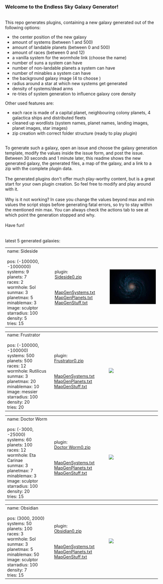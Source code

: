 ### Welcome to the Endless Sky Galaxy Generator!<br>
<br>
This repo generates plugins, containing a new galaxy generated out of the following options:
<ul>
  <li>the center position of the new galaxy</li>
  <li>amount of systems (between 1 and 500)</li>
  <li>amount of landable planets (between 0 and 500)</li>
  <li>amount of races (between 0 and 12)</li>
  <li>a vanilla system for the wormhole link (choose the name)</li>
  <li>number of suns a system can have</li>
  <li>number of non-landable planets a system can have</li>
  <li>number of minables a system can have</li>
  <li>the background galaxy image (4 to choose )</li>
  <li>radius around a star at which new systems get generated</li>
  <li>density of systems/dead arms</li>
  <li>re-tries of system generation to influence galaxy core density</li>
</ul>
Other used features are:
<ul>
  <li>each race is made of a capital planet, neighbouring colony planets, 4 galactica ships and distributed fleets</li>
  <li>cleaned up wordlists (system names, planet names, landing images, planet images, star images)</li>
  <li>zip creation with correct folder structure (ready to play plugin)</li>
</ul>
<br>
To generate such a galaxy, open an issue and choose the galaxy generation template, modify the values inside the issue form, and post the issue. Between 30 seconds and 1 minute later, this readme shows the new generated galaxy, the generated files, a map of the galaxy, and a link to a zip with the complete plugin data.<br>
<br>
The generated plugins don't offer much play-worthy content, but is a great start for your own plugin creation. So feel free to modify and play around with it.<br>
<br>
Why is it not working? In case you change the values beyond max and min values the script stops before generating fatal errors, so try to stay within the mentioned min max. You can always check the actions tab to see at which point the generation stopped and why.<br>
<br>
Have fun!<br>
<br>
<br>
latest 5 generated galaxies:<br>
<table>
  <tr>
    <td width=200>
      name: Sideside<br>
      <br>
      pos: (-100000, -1000000)<br>
      systems: 9<br>
      planets: 7<br>
      races: 2<br>
      wormhole: Sol<br>
      sunmax: 3<br>
      planetmax: 5<br>
      minablemax: 3<br>
      image: sculptor<br>
      starradius: 100<br>
      density: 5<br>
      tries: 15<br>
    </td>
    <td width=200>
      plugin:<br><a href="https://github.com/zuckung/ES-GalaxyGenerator/releases/download/Latest/Sideside0.zip">Sideside0.zip</a><br>
      <br>
      <br>
      <a href="generated/Sideside0/MapGenSystems.txt">MapGenSystems.txt</a><br>
      <a href="generated/Sideside0/MapGenPlanets.txt">MapGenPlanets.txt</a><br>
      <a href="generated/Sideside0/MapGenStuff.txt">MapGenStuff.txt</a><br>
    </td>
    <td width=300>
      <a href="generated/Sideside0/MapGenMap.jpg"> <img src='generated/Sideside0/miniMapGenMap.jpg' width='300'></a>
    </td>
  </tr>
</table>


<table>
  <tr>
    <td width=200>
      name: Frustrator<br>
      <br>
      pos: (-100000, -100000)<br>
      systems: 500<br>
      planets: 500<br>
      races: 12<br>
      wormhole: Rutilicus<br>
      sunmax: 3<br>
      planetmax: 20<br>
      minablemax: 10<br>
      image: messier<br>
      starradius: 100<br>
      density: 20<br>
      tries: 20<br>
    </td>
    <td width=200>
      plugin:<br><a href="https://github.com/zuckung/ES-GalaxyGenerator/releases/download/Latest/Frustrator0.zip">Frustrator0.zip</a><br>
      <br>
      <br>
      <a href="generated/Frustrator0/MapGenSystems.txt">MapGenSystems.txt</a><br>
      <a href="generated/Frustrator0/MapGenPlanets.txt">MapGenPlanets.txt</a><br>
      <a href="generated/Frustrator0/MapGenStuff.txt">MapGenStuff.txt</a><br>
    </td>
    <td width=300>
      <a href="generated/Frustrator0/MapGenMap.jpg"> <img src='generated/Frustrator0/miniMapGenMap.jpg' width='300'></a>
    </td>
  </tr>
</table>


<table>
  <tr>
    <td width=200>
      name: Doctor Worm<br>
      <br>
      pos: (-3000, -25000)<br>
      systems: 60<br>
      planets: 100<br>
      races: 12<br>
      wormhole: Eta Carinae<br>
      sunmax: 3<br>
      planetmax: 7<br>
      minablemax: 3<br>
      image: sculptor<br>
      starradius: 100<br>
      density: 20<br>
      tries: 15<br>
    </td>
    <td width=200>
      plugin:<br><a href="https://github.com/zuckung/ES-GalaxyGenerator/releases/download/Latest/Doctor Worm0.zip">Doctor Worm0.zip</a><br>
      <br>
      <br>
      <a href="generated/Doctor Worm0/MapGenSystems.txt">MapGenSystems.txt</a><br>
      <a href="generated/Doctor Worm0/MapGenPlanets.txt">MapGenPlanets.txt</a><br>
      <a href="generated/Doctor Worm0/MapGenStuff.txt">MapGenStuff.txt</a><br>
    </td>
    <td width=300>
      <a href="generated/Doctor Worm0/MapGenMap.jpg"> <img src='generated/Doctor Worm0/miniMapGenMap.jpg' width='300'></a>
    </td>
  </tr>
</table>


<table>
  <tr>
    <td width=200>
      name: Obsidian<br>
      <br>
      pos: (3000, 2000)<br>
      systems: 50<br>
      planets: 100<br>
      races: 3<br>
      wormhole: Sol<br>
      sunmax: 3<br>
      planetmax: 5<br>
      minablemax: 50<br>
      image: sculptor<br>
      starradius: 100<br>
      density: 7<br>
      tries: 15<br>
    </td>
    <td width=200>
      plugin:<br><a href="https://github.com/zuckung/ES-GalaxyGenerator/releases/download/Latest/Obsidian0.zip">Obsidian0.zip</a><br>
      <br>
      <br>
      <a href="generated/Obsidian0/MapGenSystems.txt">MapGenSystems.txt</a><br>
      <a href="generated/Obsidian0/MapGenPlanets.txt">MapGenPlanets.txt</a><br>
      <a href="generated/Obsidian0/MapGenStuff.txt">MapGenStuff.txt</a><br>
    </td>
    <td width=300>
      <a href="generated/Obsidian0/MapGenMap.jpg"> <img src='generated/Obsidian0/miniMapGenMap.jpg' width='300'></a>
    </td>
  </tr>
</table>


